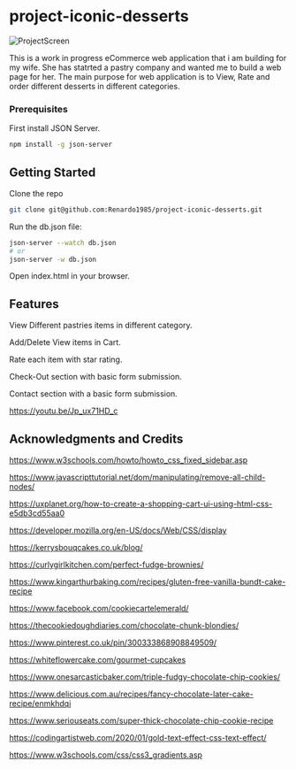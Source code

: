 # project-iconic-desserts

![ProjectScreen](https://github.com/Renardo1985/project-iconic-desserts/blob/2fd134160a4a2fbfdc81d0aa6bcebe98a35d72fd/src/ProjectSS.png)

This is a work in progress eCommerce web application that i am building for my wife. She has statrted a pastry company and wanted me to build a web page for her. The main purpose for web application  is to View, Rate  and order different desserts in different categories.

### Prerequisites
First install JSON Server.
```bash
npm install -g json-server
```

## Getting Started
Clone the repo 
```bash
git clone git@github.com:Renardo1985/project-iconic-desserts.git
```
Run the db.json file: 
```bash
json-server --watch db.json
# or
json-server -w db.json
```
Open index.html in your browser.

## Features

View Different pastries items in different category.

Add/Delete View items in Cart.

Rate each item with star rating.

Check-Out section with basic form submission.

Contact section with a basic form submission.

https://youtu.be/Jp_ux71HD_c



## Acknowledgments and Credits

https://www.w3schools.com/howto/howto_css_fixed_sidebar.asp

https://www.javascripttutorial.net/dom/manipulating/remove-all-child-nodes/

https://uxplanet.org/how-to-create-a-shopping-cart-ui-using-html-css-e5db3cd55aa0

https://developer.mozilla.org/en-US/docs/Web/CSS/display

https://kerrysbouqcakes.co.uk/blog/

https://curlygirlkitchen.com/perfect-fudge-brownies/

https://www.kingarthurbaking.com/recipes/gluten-free-vanilla-bundt-cake-recipe

https://www.facebook.com/cookiecartelemerald/

https://thecookiedoughdiaries.com/chocolate-chunk-blondies/

https://www.pinterest.co.uk/pin/300333868908849509/

https://whiteflowercake.com/gourmet-cupcakes

https://www.onesarcasticbaker.com/triple-fudgy-chocolate-chip-cookies/

https://www.delicious.com.au/recipes/fancy-chocolate-later-cake-recipe/enmkhdqi

https://www.seriouseats.com/super-thick-chocolate-chip-cookie-recipe

https://codingartistweb.com/2020/01/gold-text-effect-css-text-effect/

https://www.w3schools.com/css/css3_gradients.asp
